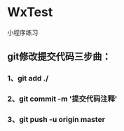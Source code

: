 # WxTest
小程序练习

## git修改提交代码三步曲：

### 1、git add ./
### 2、git commit -m '提交代码注释'
### 3、git push -u origin master